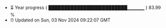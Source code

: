 - ⏳ Year progress { █████████████████████████▁▁▁▁▁ } 83.99 %
- ⏰ Updated on Sun, 03 Nov 2024 09:22:07 GMT

